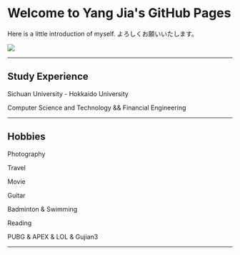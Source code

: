 # Welcome to Yang Jia's GitHub Pages

Here is a little introduction of myself.
よろしくお願いいたします。

![](yangjiaaaa.github.io/github_fig.jpg)


-----

## Study Experience

Sichuan University - Hokkaido University

Computer Science and Technology && Financial Engineering

-----

## Hobbies

Photography

Travel

Movie

Guitar

Badminton & Swimming

Reading

PUBG & APEX & LOL & Gujian3

------
